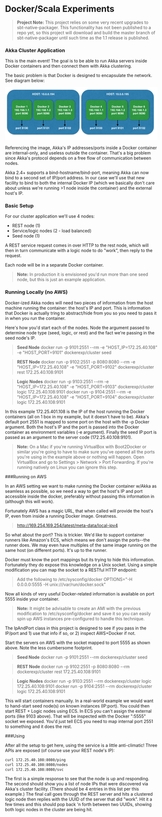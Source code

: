 # Docker/Scala Experiments

>**Project Note:**
>This project relies on some very recent upgrades to sbt-native-packager.  This functionality has not been published to a repo yet, so this project will download and build the master branch of sbt-native-packager until such time as the 1.1 release is published.

### Akka Cluster Application
This is the main event!  The goal is to be able to run Akka servers inside Docker containers and then connect them with Akka clustering.

The basic problem is that Docker is designed to encapsulate the network.  See diagram below:

![Akka Picture](akkadoc.jpg)

Referencing the image, Akka's IP addresses/ports inside a Docker container are internal-only, and useless outside the container.  That's a big problem since Akka's protocol depends on a free flow of communication between nodes.

Akka 2.4+ supports a bind-hostname/bind-port, meaning Akka can now bind to a second set of IP/port address.  In our case we'll use that new facility to bind to both the internal Docker IP (which we basically don't care about unless we're running >1 node inside the container) and the external host's IP.

### Basic Setup

For our cluster application we'll use 4 nodes:

- REST node (1)
- Service/logic nodes (2 - load balanced)
- Seed node (1)

A REST service request comes in over HTTP to the rest node, which will then in turn communicate with a logic node to do "work", then reply to the request.

Each node will be in a separate Docker container.

> **Note:** 
> In production it is envisioned you'd run more than one seed node, but this is just an example application.

### Running Locally (no AWS)

Docker-ized Akka nodes will need two pieces of information from the host machine running the container: the host's IP and port.   This is information that Docker is actually tring to abstract/hide from you so you need to pass it in when you run the container.

Here's how you'd start each of the nodes.  Node the argument passed to determine node type (seed, logic, or rest) and the fact we're passing in the seed node's IP.

>**Seed Node**
>docker run -p 9101:2551 --rm -e "HOST_IP=172.25.40.108" -e "HOST_PORT=9101" dockerexp/cluster seed

>**REST Node**
>docker run -p 9102:2551 -p 8080:8080 --rm -e "HOST_IP=172.25.40.108" -e "HOST_PORT=9102" dockerexp/cluster rest 172.25.40.108:9101

>**Logic Nodes**
>docker run -p 9103:2551 --rm -e "HOST_IP=172.25.40.108" -e "HOST_PORT=9103" dockerexp/cluster logic 172.25.40.108:9101
>docker run -p 9104:2551 --rm -e "HOST_IP=172.25.40.108" -e "HOST_PORT=9104" dockerexp/cluster logic 172.25.40.108:9101

In this example 172.25.401.108 is the IP of the host running the Docker containers (all on 1 box in my example, but it doesn't have to be).  Akka's default port 2551 is mapped to some port on the host with the -p Docker argument.  Both the host's IP and the port is passed into the Docker container as environment variables (-e argument).  Finally the seed IP:port is passed as an argument to the server code (172.25.40.108:9101).

>**Note:**
>On a Mac if you're running VirtualBox with Boot2Docker or similar you're going to have to make sure you've opened all the ports you're using in the example above or nothing will happen.  Open VirtualBox and go to Settings > Network > Port Forwarding.  If you're running natively on Linux you can ignore this step. 

###Running on AWS

In an AWS setting we want to make running the Docker container w/Akka as seamless as possible, so we need a way to get the host's IP and port accessible inside the docker, preferably without passing this information in (although this will work).

Fortunately AWS has a magic URL, that when called will provide the host's IP, even from inside a running Docker image.  Greatness. 

>http://169.254.169.254/latest/meta-data/local-ipv4

So what about the port?  This is trickier.  We'd like to support container runners like Amazon's ECS, which means we don't assign the ports--the runner does.  We may even have multiples of the same image running on the same host (on different ports).  It's up to the runner.

Docker must know the port mappings but its trying to hide this information.  Fortunately they do expose this knowledge on a Unix socket.  Using a simple modification you can map the socket to a RESTful HTTP endpoint:

>Add the following to /etc/sysconfig/docker
>OPTIONS="-H 0.0.0.0:5555 -H unix:///var/run/docker.sock"

Now all kinds of very useful Docker-related information is available on port 5555 inside your container.

>**Note:**
>It might be advisable to create an AMI with the previous modification to /etc/sysconfig/docker and save it so you can easily spin up AWS instances pre-configured to handle this technique.

The IpAndPort class in this project is designed to see if you pass in the IP/port and 1) use that info if so, or 2) inspect AWS+Docker if not.

Start the servers on AWS with the socket mapped to port 5555 as shown above.  Note the less cumbersome footprint.

>**Seed Node**
>docker run -p 9101:2551 --rm dockerexp/cluster seed

>**REST Node**
>docker run -p 9102:2551 -p 8080:8080 --rm dockerexp/cluster rest 172.25.40.108:9101

>**Logic Nodes**
>docker run -p 9103:2551 --rm dockerexp/cluster logic 172.25.40.108:9101
>docker run -p 9104:2551 --rm dockerexp/cluster logic 172.25.40.108:9101

This will start containers manually.  In a real-world example we would want to hand-start seed node(s) on known instances (IP:port).  You could then start REST + Logic nodes using ECS.  In ECS you can't assign the external ports (like 9103 above).  That will be inspected with the Docker ":5555" socket we exposed.  You'd just tell ECS you need to map internal port 2551 to something and it does the rest.

###Using

After all the setup to get here, using the service is a little anti-climatic!  Three APIs are exposed (of course use your REST node's IP):

```
curl 172.25.40.108:8080/ping
curl 172.25.40.108:8080/nodes
curl 172.25.40.108:8080/svc
```

The first is a simple response to see that the node is up and responding.  The second should show you a list of node IPs that were discovered via Akka's cluster facility.  (There should be 4 entries in this list per this example.)  The final call goes through the REST server and hits a clustered logic node then replies with the UUID of the server that did "work".  Hit it a few times and this should pop back 'n forth between two UUIDs, showing both logic nodes in the cluster are being hit.
